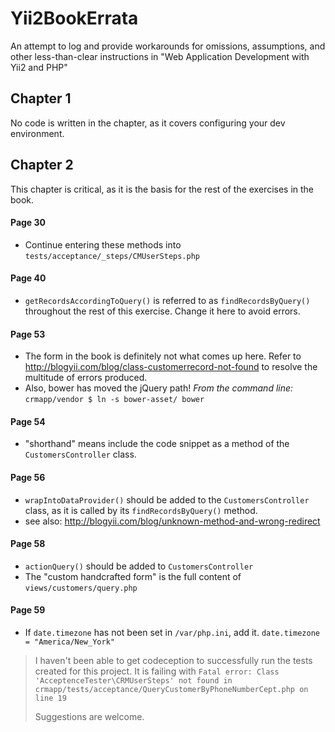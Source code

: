 # Yii2BookErrata
An attempt to log and provide workarounds for omissions, assumptions, and other less-than-clear instructions in "Web Application Development with Yii2 and PHP"

## Chapter 1

No code is written in the chapter, as it covers configuring your dev environment.

## Chapter 2

This chapter is critical, as it is the basis for the rest of the exercises in the book. 

#### Page 30
- Continue entering these methods into `tests/acceptance/_steps/CMUserSteps.php`

#### Page 40
- `getRecordsAccordingToQuery()` is referred to as `findRecordsByQuery()` throughout the rest of this exercise. Change it here to avoid errors.

#### Page 53
- The form in the book is definitely not what comes up here. Refer to http://blogyii.com/blog/class-customerrecord-not-found to resolve the multitude of errors produced.
- Also, bower has moved the jQuery path! *From the command line:* `crmapp/vendor $ ln -s bower-asset/ bower`

#### Page 54
- "shorthand" means include the code snippet as a method of the `CustomersController` class.

#### Page 56
- `wrapIntoDataProvider()` should be added to the `CustomersController` class, as it is called by its `findRecordsByQuery()` method.
- see also: http://blogyii.com/blog/unknown-method-and-wrong-redirect

#### Page 58
- `actionQuery()` should be added to `CustomersController`
- The "custom handcrafted form" is the full content of `views/customers/query.php`

#### Page 59
- If `date.timezone` has not been set in `/var/php.ini`, add it. `date.timezone = "America/New_York"`

>I haven't been able to get codeception to successfully run the tests created for this project. It is failing with `Fatal error: Class 'AcceptenceTester\CRMUserSteps' not found in crmapp/tests/acceptance/QueryCustomerByPhoneNumberCept.php on line 19`
>
>Suggestions are welcome.
